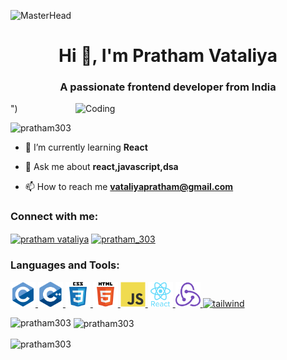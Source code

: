 ![MasterHead](https://uploads-ssl.webflow.com/5ebd54899f7ac255cd8e0950/60b6438ff7a1c4b9389a89b7_React%20i18n_banner.jpg)


<h1 align="center">Hi 👋, I'm Pratham Vataliya</h1>
<h3 align="center">A passionate frontend developer from India</h3>

<img align="right" alt="Coding" width="400" src="https://rajacepat.com/assets/frontend/img/webdev.gif">
")

<p align="left"> <img src="https://komarev.com/ghpvc/?username=pratham303&label=Profile%20views&color=0e75b6&style=flat" alt="pratham303" /> </p>

- 🌱 I’m currently learning **React**

- 💬 Ask me about **react,javascript,dsa**

- 📫 How to reach me **vataliyapratham@gmail.com**

<h3 align="left">Connect with me:</h3>
<p align="left">
<a href="https://linkedin.com/in/Pratham vataliya" target="blank"><img align="center" src="https://raw.githubusercontent.com/rahuldkjain/github-profile-readme-generator/master/src/images/icons/Social/linked-in-alt.svg" alt="pratham vataliya" height="30" width="40" /></a>
<a href="https://www.leetcode.com/Pratham_303" target="blank"><img align="center" src="https://raw.githubusercontent.com/rahuldkjain/github-profile-readme-generator/master/src/images/icons/Social/leet-code.svg" alt="pratham_303" height="30" width="40" /></a>
</p>

<h3 align="left">Languages and Tools:</h3>
<p align="left"> <a href="https://www.cprogramming.com/" target="_blank" rel="noreferrer"> <img src="https://raw.githubusercontent.com/devicons/devicon/master/icons/c/c-original.svg" alt="c" width="40" height="40"/> </a> <a href="https://www.w3schools.com/cpp/" target="_blank" rel="noreferrer"> <img src="https://raw.githubusercontent.com/devicons/devicon/master/icons/cplusplus/cplusplus-original.svg" alt="cplusplus" width="40" height="40"/> </a> <a href="https://www.w3schools.com/css/" target="_blank" rel="noreferrer"> <img src="https://raw.githubusercontent.com/devicons/devicon/master/icons/css3/css3-original-wordmark.svg" alt="css3" width="40" height="40"/> </a> <a href="https://www.w3.org/html/" target="_blank" rel="noreferrer"> <img src="https://raw.githubusercontent.com/devicons/devicon/master/icons/html5/html5-original-wordmark.svg" alt="html5" width="40" height="40"/> </a> <a href="https://developer.mozilla.org/en-US/docs/Web/JavaScript" target="_blank" rel="noreferrer"> <img src="https://raw.githubusercontent.com/devicons/devicon/master/icons/javascript/javascript-original.svg" alt="javascript" width="40" height="40"/> </a> <a href="https://reactjs.org/" target="_blank" rel="noreferrer"> <img src="https://raw.githubusercontent.com/devicons/devicon/master/icons/react/react-original-wordmark.svg" alt="react" width="40" height="40"/> </a> <a href="https://redux.js.org" target="_blank" rel="noreferrer"> <img src="https://raw.githubusercontent.com/devicons/devicon/master/icons/redux/redux-original.svg" alt="redux" width="40" height="40"/> </a> <a href="https://tailwindcss.com/" target="_blank" rel="noreferrer"> <img src="https://www.vectorlogo.zone/logos/tailwindcss/tailwindcss-icon.svg" alt="tailwind" width="40" height="40"/> </a> </p>

<p><img align="left" src="https://github-readme-stats.vercel.app/api/top-langs?username=pratham303&show_icons=true&locale=en&layout=compact" alt="pratham303" /></p>

<p>&nbsp;<img align="center" src="https://github-readme-stats.vercel.app/api?username=pratham303&show_icons=true&locale=en" alt="pratham303" /></p>

<p><img align="center" src="https://github-readme-streak-stats.herokuapp.com/?user=pratham303&" alt="pratham303" /></p>

